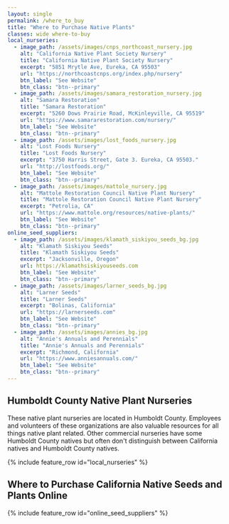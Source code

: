 ```yaml
---
layout: single 
permalink: /where_to_buy
title: "Where to Purchase Native Plants"
classes: wide where-to-buy
local_nurseries:
  - image_path: /assets/images/cnps_northcoast_nursery.jpg
    alt: "California Native Plant Society Nursery"
    title: "California Native Plant Society Nursery"
    excerpt: "5851 Mrytle Ave, Eureka, CA 95503"
    url: "https://northcoastcnps.org/index.php/nursery"
    btn_label: "See Website"
    btn_class: "btn--primary"
  - image_path: /assets/images/samara_restoration_nursery.jpg 
    alt: "Samara Restoration" 
    title: "Samara Restoration"
    excerpt: "5260 Dows Prairie Road, McKinleyville, CA 95519"
    url: "https://www.samararestoration.com/nursery/" 
    btn_label: "See Website"
    btn_class: "btn--primary"
  - image_path: /assets/images/lost_foods_nursery.jpg 
    alt: "Lost Foods Nursery" 
    title: "Lost Foods Nursery"
    excerpt: "3750 Harris Street, Gate 3. Eureka, CA 95503." 
    url: "http://lostfoods.org/" 
    btn_label: "See Website"
    btn_class: "btn--primary"
  - image_path: /assets/images/mattole_nursery.jpg 
    alt: "Mattole Restoration Council Native Plant Nursery" 
    title: "Mattole Restoration Council Native Plant Nursery"
    excerpt: "Petrolia, CA"
    url: "https://www.mattole.org/resources/native-plants/" 
    btn_label: "See Website"
    btn_class: "btn--primary"
online_seed_suppliers:
  - image_path: /assets/images/klamath_siskiyou_seeds_bg.jpg 
    alt: "Klamath Siskiyou Seeds" 
    title: "Klamath Siskiyou Seeds"
    excerpt: "Jacksonville, Oregon"
    url: https://klamathsiskiyouseeds.com
    btn_label: "See Website"
    btn_class: "btn--primary"
  - image_path: /assets/images/larner_seeds_bg.jpg 
    alt: "Larner Seeds" 
    title: "Larner Seeds"
    excerpt: "Bolinas, California"
    url: "https://larnerseeds.com" 
    btn_label: "See Website"
    btn_class: "btn--primary"
  - image_path: /assets/images/annies_bg.jpg 
    alt: "Annie's Annuals and Perennials" 
    title: "Annie's Annuals and Perennials"
    excerpt: "Richmond, California"
    url: "https://www.anniesannuals.com/" 
    btn_label: "See Website"
    btn_class: "btn--primary"
---
```

<h2> Humboldt County Native Plant Nurseries</h2>
<p>
These native plant nurseries are located in Humboldt County. Employees and volunteers of these organizations are also valuable resources for all things native plant related. Other commercial nurseries have some Humboldt County natives but often don't distinguish between California natives and Humboldt County natives.
</p>
{% include feature_row id="local_nurseries" %}

<h2>Where to Purchase California Native Seeds and Plants Online</h2>
{% include feature_row id="online_seed_suppliers" %}

<!--
<h2>Other Sources, Outside of Humboldt County</h2>
<div>
    <div>
        CalFlora Fulton, CA
    </div>
</div>
-->
